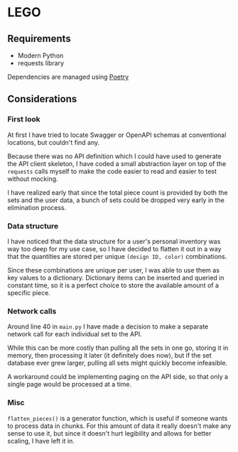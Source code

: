# LEGO

## Requirements
* Modern Python
* requests library

Dependencies are managed using [Poetry](https://python-poetry.org/)

## Considerations

### First look
At first I have tried to locate Swagger or OpenAPI schemas at conventional locations, but couldn't find any.

Because there was no API definition which I could have used to generate the API client skeleton, I have coded a small abstraction layer on top of the `requests` calls myself to make the code easier to read and easier to test without mocking.

I have realized early that since the total piece count is provided by both the sets and the user data, a bunch of sets could be dropped very early in the elimination process.

### Data structure
I have noticed that the data structure for a user's personal inventory was way too deep for my use case, so I have decided to flatten it out in a way that the quantities are stored per unique `(design ID, color)` combinations. 

Since these combinations are unique per user, I was able to use them as key values to a dictionary. Dictionary items can be inserted and queried in constant time, so it is a perfect choice to store the available amount of a specific piece.

### Network calls
Around line 40 in `main.py` I have made a decision to make a separate network call for each individual set to the API.

While this can be more costly than pulling all the sets in one go, storing it in memory, then processing it later (it definitely does now), but if the set database ever grew larger, pulling all sets might quickly become infeasible.

A workaround could be implementing paging on the API side, so that only a single page would be processed at a time.

### Misc
`flatten_pieces()` is a generator function, which is useful if someone wants to process data in chunks. For this amount of data it really doesn't make any sense to use it, but since it doesn't hurt legibility and allows for better scaling, I have left it in.
